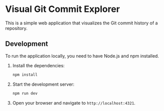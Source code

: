 # Visual Git Commit Explorer

This is a simple web application that visualizes the Git commit history of a repository.

## Development

To run the application locally, you need to have Node.js and npm installed.

1.  Install the dependencies:
    ```bash
    npm install
    ```
2.  Start the development server:
    ```bash
    npm run dev
    ```
3.  Open your browser and navigate to `http://localhost:4321`.
